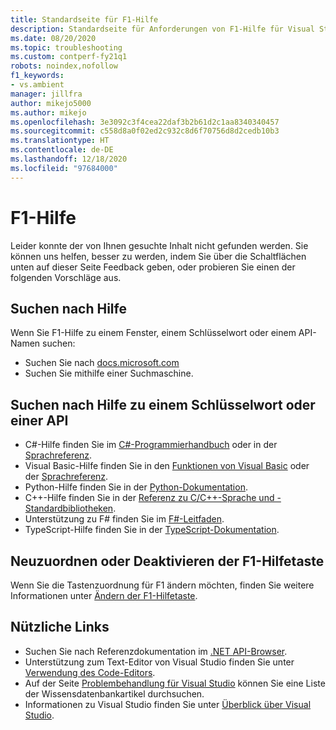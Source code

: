 ```yaml
---
title: Standardseite für F1-Hilfe
description: Standardseite für Anforderungen von F1-Hilfe für Visual Studio
ms.date: 08/20/2020
ms.topic: troubleshooting
ms.custom: contperf-fy21q1
robots: noindex,nofollow
f1_keywords:
- vs.ambient
manager: jillfra
author: mikejo5000
ms.author: mikejo
ms.openlocfilehash: 3e3092c3f4cea22daf3b2b61d2c1aa8340340457
ms.sourcegitcommit: c558d8a0f02ed2c932c8d6f70756d8d2cedb10b3
ms.translationtype: HT
ms.contentlocale: de-DE
ms.lasthandoff: 12/18/2020
ms.locfileid: "97684000"
---
```

# <a name="f1-help"></a>F1-Hilfe

Leider konnte der von Ihnen gesuchte Inhalt nicht gefunden werden. Sie können uns helfen, besser zu werden, indem Sie über die Schaltflächen unten auf dieser Seite Feedback geben, oder probieren Sie einen der folgenden Vorschläge aus.

## <a name="search-for-help"></a>Suchen nach Hilfe

Wenn Sie F1-Hilfe zu einem Fenster, einem Schlüsselwort oder einem API-Namen suchen:

- Suchen Sie nach [docs.microsoft.com](/)
- Suchen Sie mithilfe einer Suchmaschine.

## <a name="find-help-on-a-keyword-or-api"></a>Suchen nach Hilfe zu einem Schlüsselwort oder einer API

- C#-Hilfe finden Sie im [C#-Programmierhandbuch](/dotnet/csharp/programming-guide/) oder in der [Sprachreferenz](/dotnet/csharp/language-reference/).
- Visual Basic-Hilfe finden Sie in den [Funktionen von Visual Basic](/dotnet/visual-basic/programming-guide/language-features/) oder der [Sprachreferenz](/dotnet/visual-basic/language-reference/).
- Python-Hilfe finden Sie in der [Python-Dokumentation](https://docs.python.org/).
- C++-Hilfe finden Sie in der [Referenz zu C/C++-Sprache und -Standardbibliotheken](/cpp/cpp/c-cpp-language-and-standard-libraries).
- Unterstützung zu F# finden Sie im [F#-Leitfaden](/dotnet/fsharp/).
- TypeScript-Hilfe finden Sie in der [TypeScript-Dokumentation](https://www.typescriptlang.org/docs).

## <a name="re-map-or-disable-the-f1-help-key"></a>Neuzuordnen oder Deaktivieren der F1-Hilfetaste

Wenn Sie die Tastenzuordnung für F1 ändern möchten, finden Sie weitere Informationen unter [Ändern der F1-Hilfetaste](../not-in-toc/change-f1-help-key.md).

## <a name="useful-links"></a>Nützliche Links

- Suchen Sie nach Referenzdokumentation im [.NET API-Browser](/dotnet/api/).
- Unterstützung zum Text-Editor von Visual Studio finden Sie unter [Verwendung des Code-Editors](../../ide/writing-code-in-the-code-and-text-editor.md).
- Auf der Seite [Problembehandlung für Visual Studio](/troubleshoot/visualstudio/welcome-visual-studio/) können Sie eine Liste der Wissensdatenbankartikel durchsuchen.
- Informationen zu Visual Studio finden Sie unter [Überblick über Visual Studio](../../get-started/visual-studio-ide.md).